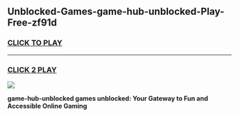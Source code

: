 
## Unblocked-Games-game-hub-unblocked-Play-Free-zf91d
<h3>
<a href="https://premium76.site?title=game-hub-unblocked&ref=23A">CLICK TO PLAY</a></h3>
<hr>

<h3>
<a href="https://premium76.site?title=game-hub-unblocked&ref=23A">CLICK 2 PLAY</a>
  
</h3>

<a href="https://premium76.site?title=game-hub-unblocked&ref=23A"><img src="https://clearcache.store/games.png"></a>


**game-hub-unblocked games unblocked: Your Gateway to Fun and Accessible Online Gaming**
